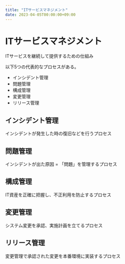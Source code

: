 ```yaml
---
title: "ITサービスマネジメント"
date: 2023-04-05T00:00:00+09:00
---
```

# ITサービスマネジメント

ITサービスを継続して提供するための仕組み

以下5つの代表的なプロセスがある。

- インシデント管理
- 問題管理
- 構成管理
- 変更管理
- リリース管理

## インシデント管理

インシデントが発生した時の復旧などを行うプロセス
## 問題管理

インシデントが出た原因 = 「問題」を管理するプロセス

## 構成管理

IT資産を正確に把握し、不正利用を防止するプロセス

## 変更管理

システム変更を承認、実施計画を立てるプロセス

## リリース管理

変更管理で承認された変更を本番環境に実装するプロセス

